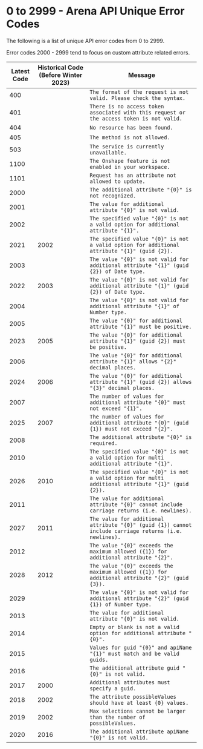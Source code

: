 # 0 to 2999 - Arena API Unique Error Codes
The following is a list of unique API error codes from 0 to 2999.

Error codes 2000 \- 2999 tend to focus on custom attribute related errors.


| Latest Code<br> | Historical Code \(Before Winter 2023\)<br> | Message<br> |
|  --- |  --- |  --- | 
| 400<br> |   |  ```The format of the request is not valid. Please check the syntax.``` |
| 401<br> |   |  ```There is no access token associated with this request or the access token is not valid.``` |
| 404<br> |   |  ```No resource has been found.``` |
| 405<br> |   |  ```The method is not allowed.``` |
| 503<br> |   |  ```The service is currently unavailable.``` |
| 1100<br> |   |  ```The Onshape feature is not enabled in your workspace.``` |
| 1101<br> |   |  ```Request has an attribute not allowed to update.``` |
| 2000<br> |   |  ```The additional attribute "{0}" is not recognized.``` |
| 2001<br> |   |  ```The value for additional attribute "{0}" is not valid.``` |
| 2002<br> |   |  ```The specified value "{0}" is not a valid option for additional attribute "{1}".``` |
| 2021<br> | 2002<br> |  ```The specified value "{0}" is not a valid option for additional attribute "{1}" (guid {2}).``` |
| 2003<br> |   |  ```The value "{0}" is not valid for additional attribute "{1}" (guid {2}) of Date type.``` |
| 2022<br> | 2003<br> |  ```The value "{0}" is not valid for additional attribute "{1}" (guid {2}) of Date type.``` |
| 2004<br> |   |  ```The value "{0}" is not valid for additional attribute "{1}" of Number type.``` |
| 2005<br> |   |  ```The value "{0}" for additional attribute "{1}" must be positive.``` |
| 2023<br> | 2005<br> |  ```The value "{0}" for additional attribute "{1}" (guid {2}) must be positive.``` |
| 2006<br> |   |  ```The value "{0}" for additional attribute "{1}" allows "{2}" decimal places.``` |
| 2024<br> | 2006<br> |  ```The value "{0}" for additional attribute "{1}" (guid {2}) allows "{3}" decimal places.``` |
| 2007<br> |   |  ```The number of values for additional attribute "{0}" must not exceed "{1}".``` |
| 2025<br> | 2007<br> |  ```The number of values for additional attribute "{0}" (guid {1}) must not exceed "{2}".``` |
| 2008<br> |   |  ```The additional attribute "{0}" is required.``` |
| 2010<br> |   |  ```The specified value "{0}" is not a valid option for multi additional attribute "{1}".``` |
| 2026<br> | 2010<br> |  ```The specified value "{0}" is not a valid option for multi additional attribute "{1}" (guid {2}).``` |
| 2011<br> |   |  ```The value for additional attribute "{0}" cannot include carriage returns (i.e. newlines).``` |
| 2027<br> | 2011<br> |  ```The value for additional attribute "{0}" (guid {1}) cannot include carriage returns (i.e. newlines).``` |
| 2012<br> |   |  ```The value "{0}" exceeds the maximum allowed ({1}) for additional attribute "{2}".``` |
| 2028<br> | 2012<br> |  ```The value "{0}" exceeds the maximum allowed ({1}) for additional attribute "{2}" (guid {3}).``` |
| 2029<br> |   |  ```The value "{0}" is not valid for additional attribute "{2}" (guid {1}) of Number type.``` |
| 2013<br> |   |  ```The value for additional attribute "{0}" is not valid.``` |
| 2014<br> |   |  ```Empty or blank is not a valid option for additional attribute "{0}".``` |
| 2015<br> |   |  ```Values for guid "{0}" and apiName "{1}" must match and be valid guids.``` |
| 2016<br> |   |  ```The additional attribute guid "{0}" is not valid.``` |
| 2017<br> | 2000<br> |  ```Additional attributes must specify a guid.``` |
| 2018<br> | 2002<br> |  ```The attribute possibleValues should have at least {0} values.``` |
| 2019<br> | 2002<br> |  ```Max selections cannot be larger than the number of possibleValues.``` |
| 2020<br> | 2016<br> |  ```The additional attribute apiName "{0}" is not valid.``` |

